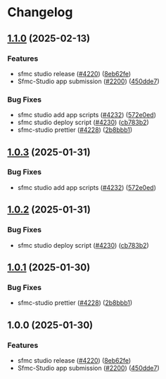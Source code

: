 # Changelog

## [1.1.0](https://github.com/tzjames/contentful-marketplace-partner-apps/compare/contentful-marketing-app-client-v1.0.3...contentful-marketing-app-client-v1.1.0) (2025-02-13)


### Features

* sfmc studio release ([#4220](https://github.com/tzjames/contentful-marketplace-partner-apps/issues/4220)) ([8eb62fe](https://github.com/tzjames/contentful-marketplace-partner-apps/commit/8eb62fefdac37258dda2b1294c51f162216b0c95))
* Sfmc-Studio app submission ([#2200](https://github.com/tzjames/contentful-marketplace-partner-apps/issues/2200)) ([450dde7](https://github.com/tzjames/contentful-marketplace-partner-apps/commit/450dde77f3cfeef6ef532eb73910da2440251564))


### Bug Fixes

* sfmc studio add app scripts ([#4232](https://github.com/tzjames/contentful-marketplace-partner-apps/issues/4232)) ([572e0ed](https://github.com/tzjames/contentful-marketplace-partner-apps/commit/572e0edb04bd6f8406b0f2d8052b6d36df70a34f))
* sfmc studio deploy script ([#4230](https://github.com/tzjames/contentful-marketplace-partner-apps/issues/4230)) ([cb783b2](https://github.com/tzjames/contentful-marketplace-partner-apps/commit/cb783b254c12028f8c57cc2c05298f5e52e904c2))
* sfmc-studio prettier ([#4228](https://github.com/tzjames/contentful-marketplace-partner-apps/issues/4228)) ([2b8bbb1](https://github.com/tzjames/contentful-marketplace-partner-apps/commit/2b8bbb156d733cc0cb075cf4a5bc7ac7623d6e16))

## [1.0.3](https://github.com/contentful/marketplace-partner-apps/compare/contentful-marketing-app-client-v1.0.2...contentful-marketing-app-client-v1.0.3) (2025-01-31)


### Bug Fixes

* sfmc studio add app scripts ([#4232](https://github.com/contentful/marketplace-partner-apps/issues/4232)) ([572e0ed](https://github.com/contentful/marketplace-partner-apps/commit/572e0edb04bd6f8406b0f2d8052b6d36df70a34f))

## [1.0.2](https://github.com/contentful/marketplace-partner-apps/compare/contentful-marketing-app-client-v1.0.1...contentful-marketing-app-client-v1.0.2) (2025-01-31)


### Bug Fixes

* sfmc studio deploy script ([#4230](https://github.com/contentful/marketplace-partner-apps/issues/4230)) ([cb783b2](https://github.com/contentful/marketplace-partner-apps/commit/cb783b254c12028f8c57cc2c05298f5e52e904c2))

## [1.0.1](https://github.com/contentful/marketplace-partner-apps/compare/contentful-marketing-app-client-v1.0.0...contentful-marketing-app-client-v1.0.1) (2025-01-30)


### Bug Fixes

* sfmc-studio prettier ([#4228](https://github.com/contentful/marketplace-partner-apps/issues/4228)) ([2b8bbb1](https://github.com/contentful/marketplace-partner-apps/commit/2b8bbb156d733cc0cb075cf4a5bc7ac7623d6e16))

## 1.0.0 (2025-01-30)


### Features

* sfmc studio release ([#4220](https://github.com/contentful/marketplace-partner-apps/issues/4220)) ([8eb62fe](https://github.com/contentful/marketplace-partner-apps/commit/8eb62fefdac37258dda2b1294c51f162216b0c95))
* Sfmc-Studio app submission ([#2200](https://github.com/contentful/marketplace-partner-apps/issues/2200)) ([450dde7](https://github.com/contentful/marketplace-partner-apps/commit/450dde77f3cfeef6ef532eb73910da2440251564))
